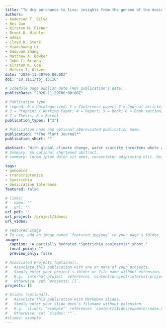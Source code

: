 ```yaml
---
title: "To dry perchance to live: insights from the genome of the desiccation-tolerant biocrust moss 𝙎𝙮𝙣𝙩𝙧𝙞𝙘𝙝𝙞𝙖 𝙘𝙖𝙣𝙞𝙣𝙚𝙧𝙫𝙞𝙨"
authors:
- Anderson T. Silva
- Bei Gao
- Kirsten M. Fisher
- Brent D. Mishler
- admin
- Lloyd R. Stark
- Xiaoshuang Li
- Daoyuan Zhang
- Matthew A. Bowker
- John C. Brinda
- Kirsten K. Coe
- Melvin J. Oliver
date: "2020-11-30T00:00:00Z"
doi: "10.1111/tpj.15116"

# Schedule page publish date (NOT publication's date).
publishDate: "2020-11-29T00:00:00Z"

# Publication type.
# Legend: 0 = Uncategorized; 1 = Conference paper; 2 = Journal article;
# 3 = Preprint / Working Paper; 4 = Report; 5 = Book; 6 = Book section;
# 7 = Thesis; 8 = Patent
publication_types: ["2"]

# Publication name and optional abbreviated publication name.
publication: "*The Plant Journal*"
publication_short: ""

abstract: 'With global climate change, water scarcity threatens whole agro/ecosystems. The desert moss Syntrichia caninervis, an extremophile, offers novel insights into surviving desiccation and heat. The sequenced Syntrichia caninervis genome consists of 13 chromosomes containing 16,545 protein-coding genes and 2,666 unplaced scaffolds. Syntenic relationships within the S. caninervis and Physcomitrella patens genomes indicate the S. caninervis genome has undergone a single whole genome duplication event (compared to two for P. patens) and evidence suggests chromosomal or segmental losses in the evolutionary history of S. caninervis. The genome contains a large sex chromosome composed primarily of repetitive sequences with a large number of Copia and Gypsy elements. Orthogroup analyses revealed an expansion of ELIP genes encoding proteins important in photoprotection. The transcriptomic response to desiccation identified four structural clusters of novel genes. The genomic resources established for this extremophile offer a new perspectives for understanding the evolution of desiccation tolerance in plants.'
# Summary. An optional shortened abstract.
# summary: Lorem ipsum dolor sit amet, consectetur adipiscing elit. Duis posuere tellus ac convallis placerat. Proin tincidunt magna sed ex sollicitudin condimentum.

tags:
- genomics
- transcriptomics
- Syntrichia
- desiccation tolerance
featured: false

# links:
# - name: ""
#   url: ""
url_pdf: ''
url_project: /project/3dmoss
url_video: ''

# Featured image
# To use, add an image named `featured.jpg/png` to your page's folder. 
image:
  caption: 'A partially hydrated *Syntrichia caninervis* shoot.'
  focal_point: ""
  preview_only: false

# Associated Projects (optional).
#   Associate this publication with one or more of your projects.
#   Simply enter your project's folder or file name without extension.
#   E.g. `internal-project` references `content/project/internal-project/index.md`.
#   Otherwise, set `projects: []`.
projects: []

# Slides (optional).
#   Associate this publication with Markdown slides.
#   Simply enter your slide deck's filename without extension.
#   E.g. `slides: "example"` references `content/slides/example/index.md`.
#   Otherwise, set `slides: ""`.
#slides: example
---
```


